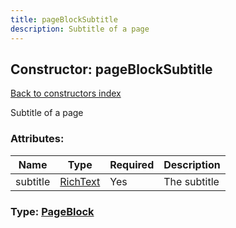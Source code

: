 ```yaml
---
title: pageBlockSubtitle
description: Subtitle of a page
---
```

## Constructor: pageBlockSubtitle  
[Back to constructors index](index.md)



Subtitle of a page

### Attributes:

| Name     |    Type       | Required | Description |
|----------|---------------|----------|-------------|
|subtitle|[RichText](../types/RichText.md) | Yes|The subtitle|



### Type: [PageBlock](../types/PageBlock.md)


